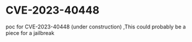 # CVE-2023-40448
poc for CVE-2023-40448  (under construction) ,This could probably be a piece for a jailbreak
